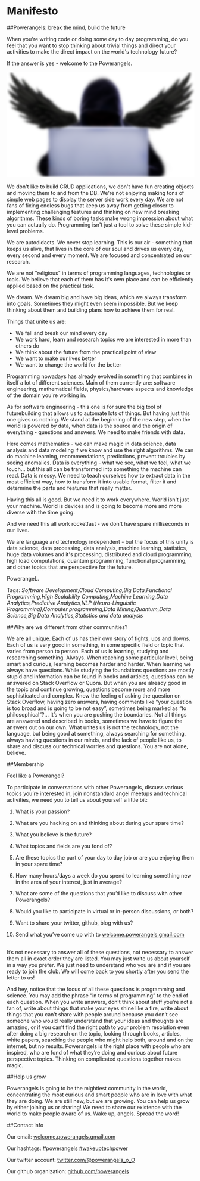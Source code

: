 # Manifesto

##Powerangels: break the mind, build the future

When you're writing code or doing some day to day programming, do you feel that you want to stop thinking about trivial things and direct your activities to make the direct impact on the world's technology future? 

If the answer is yes - welcome to the Powerangels. 

![powerangels](https://github.com/powerangels/Manifesto/blob/master/img/logo.png?raw=true)

We don't like to build CRUD applications, we don't have fun creating objects and moving them to and from the DB. We're not enjoying making tons of simple web pages to display the server side work every day. We are not fans of fixing endless bugs that keep us away from getting closer to implementing challenging features and thinking on new mind breaking algorithms. These kinds of boring tasks make wrong impression about what you can actually do. Programming isn't just a tool to solve these simple kid-level problems. 

We are autodidacts. We never stop learning. This is our air - something that keeps us alive, that lives in the core of our soul and drives us every day, every second and every moment. We are focused and concentrated on our research. 

We are not "religious" in terms of programming languages, technologies or tools. We believe that each of them has it's own place and can be efficiently applied based on the practical task. 

We dream. We dream big and have big ideas, which we always transform into goals. Sometimes they might even seem impossible. But we keep thinking about them and building plans how to achieve them for real. 

Things that unite us are:
  * We fall and break our mind every day
  * We work hard, learn and research topics we are interested in more than others do
  * We think about the future from the practical point of view
  * We want to make our lives better
  * We want to change the world for the better

Programming nowadays has already evolved in something that combines in itself a lot of different sciences. Main of them currently are: software engineering, mathematical fields, physics/hardware aspects and knowledge of the domain you're working in. 

As for software engineering - this one is for sure the big tool of futurebuilding that allows us to automate lots of things. But having just this one gives us nothing. We stand at the beginning of the new step, when the world is powered by data, when data is the source and the origin of everything - questions and answers. We need to make friends with data. 

Here comes mathematics - we can make magic in data science, data analysis and data modeling if we know and use the right algorithms. We can do machine learning, recommendations, predictions, prevent troubles by seeing anomalies. Data is everything - what we see, what we feel, what we touch... but this all can be transformed into something the machine can read. Data is messy. We need to teach ourselves how to extract data in the most efficient way, how to transform it into usable format, filter it and determine the parts and features that really matter. 

Having this all is good. But we need it to work everywhere. World isn't just your machine. World is devices and is going to become more and more diverse with the time going. 

And we need this all work rocketfast - we don't have spare milliseconds in our lives. 

We are language and technology independent - but the focus of this unity is data science, data processing, data analysis, machine learning, statistics, huge data volumes and it's processing, distributed and cloud programming, high load computations, quantum programming, functional programming, and other topics that are perspective for the future. 

PowerangeL.

Tags: <i>Software Development,Cloud Computing,Big Data,Functional Programming,High Scalability Computing,Machine Learning,Data Analytics,Predictive Analytics,NLP (Neuro-Linguistic Programming),Computer programming,Data Mining,Quantum,Data Science,Big Data Analytics,Statistics and data analysis</i>

##Why are we different from other communities?

We are all unique. Each of us has their own story of fights, ups and downs. Each of us is very good in something, in some specific field or topic that varies from person to person. Each of us is learning, studying and researching something. Always. When reaching some particular level, being smart and curious, learning becomes harder and harder. When learning we always have questions. While studying the foundations questions are mostly stupid and information can be found in books and articles, questions can be answered on Stack Overflow or Quora. But when you are already good in the topic and continue growing, questions become more and more sophisticated and complex. Know the feeling of asking the question on Stack Overflow, having zero answers, having comments like “your question is too broad and is going to be not easy”, sometimes being marked as “to philosophical”?... It’s when you are pushing the boundaries. Not all things are answered and described in books, sometimes we have to figure the answers out on our own. What unites us is not the technology, not the language, but being good at something, always searching for something, always having questions in our minds, and the lack of people like us, to share and discuss our technical worries and questions. You are not alone, believe.

##Membership

Feel like a Powerangel? 

To participate in conversations with other Powerangels, discuss various topics you’re interested in, join nonstandard angel meetups and technical activities, we need you to tell us about yourself a little bit:


1.	What is your passion?
2.	What are you hacking on and thinking about during your spare time?

3.	What you believe is the future?
	
4.	What topics and fields are you fond of?

5.	Are these topics the part of your day to day job or are you enjoying them in your spare time?
	
6.	How many hours/days a week do you spend to learning something new in the area of your interest, just in average?

7.	What are some of the questions that you’d like to discuss with other Powerangels?
	
8.	Would you like to participate in virtual or in-person discussions, or both?

9.	Want to share your twitter, github, blog with us?

10.	Send what you’ve come up with to [welcome.powerangels.gmail.com](mailto:welcome.powerangels.gmail.com)

<br>
It’s not necessary to answer all of these questions, not necessary to answer them all in exact order they are listed. You may just write us about yourself in a way you prefer. We just need to understand who you are and if you are ready to join the club. We will come back to you shortly after you send the letter to us!


And hey, notice that the focus of all these questions is programming and science. You may add the phrase “in terms of programming” to the end of each question. When you write answers, don’t think about stuff you’re not a fan of, write about things that make your eyes shine like a fire, write about things that you can’t share with people around because you don’t see someone who would really understand that your ideas and thoughts are amazing, or if you can’t find the right path to your problem resolution even after doing a big research on the topic, looking through books, articles, white papers, searching the people who might help both, around and on the internet, but no results. Powerangels is the right place with people who are inspired, who are fond of what they’re doing and curious about future perspective topics. Thinking on complicated questions together makes magic. 


##Help us grow


Powerangels is going to be the mightiest community in the world, concentrating the most curious and smart people who are in love with what they are doing. We are still new, but we are growing. You can help us grow by either joining us or sharing! We need to share our existence with the world to make people aware of us. Wake up, angels. Spread the word! 


##Contact info

Our email:			[welcome.powerangels.gmail.com](mailto:welcome.powerangels.com)

Our hashtags:		 	[#powerangels](https://twitter.com/search?f=tweets&q=powerangels) [#wakeuptechpower](https://twitter.com/search?f=tweets&q=wakeuptechpower)

Our twitter account:		[twitter.com/@powerangels_o_O](https://twitter.com/@powerangels_o_O)

Our github organization:	[github.com/powerangels](https://github.com/powerangels)


